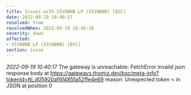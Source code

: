 ```yaml
---
title: Issues with VIVABNB LP (VIVABNB) [BSC]
date: 2022-09-19 10:40:17
resolved: true
resolvedWhen: 2022-09-19 10:45:18
severity: down
affected:
- VIVABNB LP (VIVABNB) [BSC]
section: issue
---
```


*2022-09-19 10:40:17* The gateway is unreachable: FetchError invalid json response body at https://gateways.thomiz.dev/bsc/meta-info?tokenId=tti_d05920af6f485fa52ffe4e69 reason: Unexpected token < in JSON at position 0